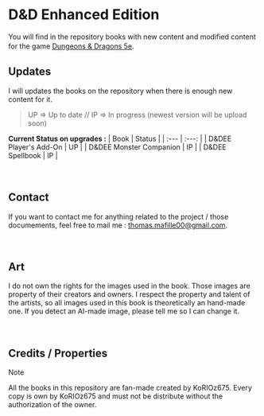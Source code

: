 # D&D Enhanced Edition

You will find in the repository books with new content and modified content for the game [Dungeons & Dragons 5e](https://dnd.wizards.com).
ㅤ

## Updates

I will updates the books on the repository when there is enough new content for it.

> UP => Up to date  //  IP => In progress (newest version will be upload soon)

**Current Status on upgrades :**
| Book | Status |
| :--- | :---: |
| D&DEE Player's Add-On | UP |
| D&DEE Monster Companion | IP |
| D&DEE Spellbook | IP |

ㅤ

## Contact

If you want to contact me for anything related to the project / those documements, feel free to mail me : thomas.mafille00@gmail.com.

ㅤ

## Art

I do not own the rights for the images used in the book. Those images are property of their creators and owners.
I respect the property and talent of the artists, so all images used in this book is theoretically an hand-made one. If you detect an AI-made image, please tell me so I can change it.

ㅤ

## Credits / Properties

> [!NOTE]
> All the books in this repository are fan-made created by KoRIOz675.
> Every copy is own by KoRIOz675  and must not be distribute without the authorization of the owner.